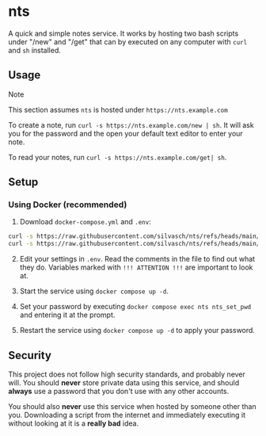 # nts

A quick and simple notes service. It works by hosting two bash
scripts under "/new" and "/get" that can by executed on any
computer with `curl` and `sh` installed.

## Usage

> [!NOTE]
> This section assumes `nts` is hosted under `https://nts.example.com`

To create a note, run `curl -s https://nts.example.com/new | sh`. It will
ask you for the password and the open your default text editor to enter your
note.

To read your notes, run `curl -s https://nts.example.com/get| sh`.

## Setup

### Using Docker (recommended)

1. Download `docker-compose.yml` and `.env`:

```bash
curl -s https://raw.githubusercontent.com/silvasch/nts/refs/heads/main/docker/docker-compose.yml > docker-compose.yml
curl -s https://raw.githubusercontent.com/silvasch/nts/refs/heads/main/docker/.env.example > .env
```

2. Edit your settings in `.env`. Read the comments in the file to
find out what they do. Variables marked with `!!! ATTENTION !!!`
are important to look at.

3. Start the service using `docker compose up -d`.

4. Set your password by executing `docker compose exec nts nts_set_pwd` and
entering it at the prompt.

4. Restart the service using `docker compose up -d` to apply your password.

## Security

This project does not follow high security standards, and probably never will.
You should **never** store private data using this service, and should **always**
use a password that you don't use with any other accounts.

You should also **never** use this service when hosted by someone other than you.
Downloading a script from the internet and immediately executing it without looking
at it is a **really bad** idea.
